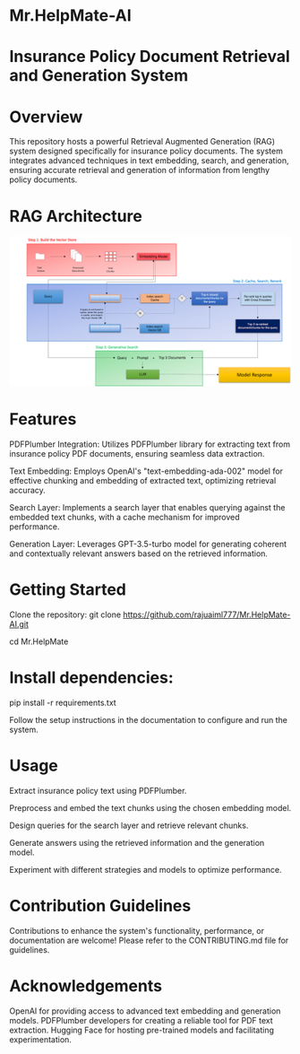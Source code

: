 # Mr.HelpMate-AI

# Insurance Policy Document Retrieval and Generation System

# Overview

This repository hosts a powerful Retrieval Augmented Generation (RAG) system designed specifically for insurance policy documents. The system integrates advanced techniques in text embedding, search, and generation, ensuring accurate retrieval and generation of information from lengthy policy documents.

# RAG Architecture

![Project Architecture](https://github.com/rajuaiml777/Mr.HelpMate-AI/blob/main/data/image/Picture1.png)

# Features

PDFPlumber Integration: Utilizes PDFPlumber library for extracting text from insurance policy PDF documents, ensuring seamless data extraction.

Text Embedding: Employs OpenAI's "text-embedding-ada-002" model for effective chunking and embedding of extracted text, optimizing retrieval accuracy.

Search Layer: Implements a search layer that enables querying against the embedded text chunks, with a cache mechanism for improved performance.

Generation Layer: Leverages GPT-3.5-turbo model for generating coherent and contextually relevant answers based on the retrieved information.

# Getting Started

Clone the repository:
git clone https://github.com/rajuaiml777/Mr.HelpMate-AI.git

cd Mr.HelpMate

# Install dependencies:

pip install -r requirements.txt

Follow the setup instructions in the documentation to configure and run the system.

# Usage

Extract insurance policy text using PDFPlumber.

Preprocess and embed the text chunks using the chosen embedding model.

Design queries for the search layer and retrieve relevant chunks.

Generate answers using the retrieved information and the generation model.

Experiment with different strategies and models to optimize performance.

# Contribution Guidelines

Contributions to enhance the system's functionality, performance, or documentation are welcome! Please refer to the CONTRIBUTING.md file for guidelines.

# Acknowledgements

OpenAI for providing access to advanced text embedding and generation models.
PDFPlumber developers for creating a reliable tool for PDF text extraction.
Hugging Face for hosting pre-trained models and facilitating experimentation.
